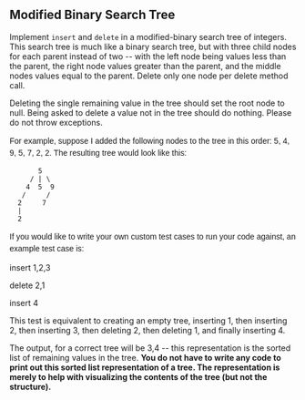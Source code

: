 Modified Binary Search Tree
---
Implement `insert` and `delete` in a modified-binary search tree of integers. This search tree is much like a binary search tree, but with three child nodes for each parent instead of two -- with the left node being values less than the parent, the right node values greater than the parent, and the middle nodes values equal to the parent. Delete only one node per delete method call.


<p>Deleting the single remaining value in the tree should set the root node to null. Being asked to delete a value not in the tree should do nothing. Please do not throw exceptions.</p>


<p><span style="font-family:whitney ssm a,whitney ssm b,verdana,lucida grande,sans-serif; font-size:1em; line-height:1.5em">For example, suppose I added the following nodes to the tree in this order: 5, 4, 9, 5, 7, 2, 2. The resulting tree would look like this: </span></p>

```  
       5 
     / | \
    4  5  9 
   /     / 
  2     7 
  |
  2 
```


<p><span style="font-family: 'Whitney SSm A', 'Whitney SSm B', verdana, 'Lucida Grande', sans-serif; font-size: 1em; line-height: 1.5em;">If you would like to write your own custom test cases to run your code against, an example test case is:</span></p>

<p>insert 1,2,3</p>

<p>delete 2,1</p>

<p>insert 4</p>

This test is equivalent to creating an empty tree, inserting 1, then inserting 2, then inserting 3, then deleting 2, then deleting 1, and finally inserting 4.

The output, for a correct tree will be 3,4 -- this representation is the sorted list of remaining values in the tree. **You do not have to write any code to print out this sorted list representation of a tree. The representation is merely to help with visualizing the contents of the tree (but not the structure).**

